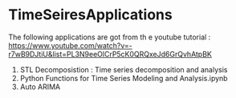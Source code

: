 # TimeSeiresApplications
The following applications are got from th e youtube tutorial : https://www.youtube.com/watch?v=-r7wB9DJtiU&list=PL3N9eeOlCrP5cK0QRQxeJd6GrQvhAtpBK <br>
<ol>
<li>STL Decomposistion : Time series decomposition and analysis
<li>Python Functions for Time Series Modeling and Analysis.ipynb
<li>Auto ARIMA
</ol>
